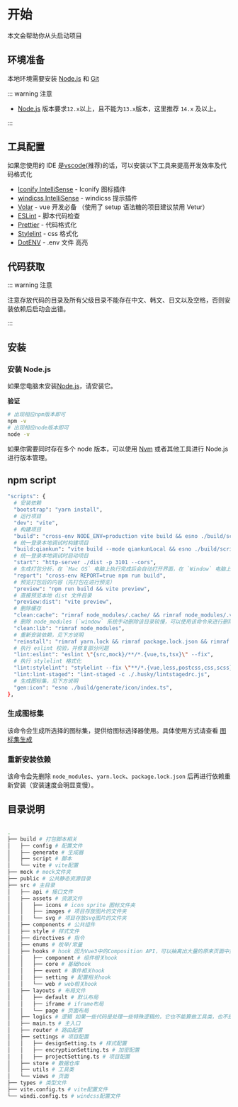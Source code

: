 # 开始

本文会帮助你从头启动项目

## 环境准备

本地环境需要安装 [Node.js](http://nodejs.org/) 和 [Git](https://git-scm.com/)

::: warning 注意

- [Node.js](http://nodejs.org/) 版本要求`12.x`以上，且不能为`13.x`版本，这里推荐 `14.x` 及以上。

:::

## 工具配置

如果您使用的 IDE 是[vscode](https://code.visualstudio.com/)(推荐)的话，可以安装以下工具来提高开发效率及代码格式化

- [Iconify IntelliSense](https://marketplace.visualstudio.com/items?itemName=antfu.iconify) - Iconify 图标插件
- [windicss IntelliSense](https://marketplace.visualstudio.com/items?itemName=voorjaar.windicss-intellisense) - windicss 提示插件
- [Volar](https://marketplace.visualstudio.com/items?itemName=johnsoncodehk.volar) - vue 开发必备 （使用了 setup 语法糖的项目建议禁用 Vetur）
- [ESLint](https://marketplace.visualstudio.com/items?itemName=dbaeumer.vscode-eslint) - 脚本代码检查
- [Prettier](https://marketplace.visualstudio.com/items?itemName=esbenp.prettier-vscode) - 代码格式化
- [Stylelint](https://marketplace.visualstudio.com/items?itemName=stylelint.vscode-stylelint) - css 格式化
- [DotENV](https://marketplace.visualstudio.com/items?itemName=mikestead.dotenv) - .env 文件 高亮

## 代码获取

::: warning 注意

注意存放代码的目录及所有父级目录不能存在中文、韩文、日文以及空格，否则安装依赖后启动会出错。

:::

## 安装

### 安装 Node.js

如果您电脑未安装[Node.js](https://nodejs.org/en/)，请安装它。

**验证**

```bash
# 出现相应npm版本即可
npm -v
# 出现相应node版本即可
node -v

```

如果你需要同时存在多个 node 版本，可以使用 [Nvm](https://github.com/nvm-sh/nvm) 或者其他工具进行 Node.js 进行版本管理。

## npm script

```bash
"scripts": {
  # 安装依赖
  "bootstrap": "yarn install",
  # 运行项目
  "dev": "vite",
  # 构建项目
  "build": "cross-env NODE_ENV=production vite build && esno ./build/script/postBuild.ts",
  # 统一登录本地调试时构建项目
  "build:qiankun": "vite build --mode qiankunLocal && esno ./build/script/postBuild.ts",
  # 统一登录本地调试时启动项目
  "start": "http-server ./dist -p 3101 --cors",
  # 生成打包分析，在 `Mac OS` 电脑上执行完成后会自动打开界面，在 `Window` 电脑上执行完成后需要打开 `./build/.cache/stats.html` 查看
  "report": "cross-env REPORT=true npm run build",
  # 预览打包后的内容（先打包在进行预览）
  "preview": "npm run build && vite preview",
  # 直接预览本地 dist 文件目录
  "preview:dist": "vite preview",
  # 删除缓存
  "clean:cache": "rimraf node_modules/.cache/ && rimraf node_modules/.vite",
  # 删除 node_modules (`window` 系统手动删除该目录较慢，可以使用该命令来进行删除)
  "clean:lib": "rimraf node_modules",
  # 重新安装依赖，见下方说明
  "reinstall": "rimraf yarn.lock && rimraf package.lock.json && rimraf node_modules && npm run bootstrap",
  # 执行 eslint 校验，并修复部分问题
  "lint:eslint": "eslint \"{src,mock}/**/*.{vue,ts,tsx}\" --fix",
  # 执行 stylelint 格式化
  "lint:stylelint": "stylelint --fix \"**/*.{vue,less,postcss,css,scss}\" --cache --cache-location node_modules/.cache/stylelint/",
  "lint:lint-staged": "lint-staged -c ./.husky/lintstagedrc.js",
  # 生成图标集，见下方说明
  "gen:icon": "esno ./build/generate/icon/index.ts",
},
```

### 生成图标集

该命令会生成所选择的图标集，提供给图标选择器使用。具体使用方式请查看 [图标集生成](../dep/icon.md#图标集预生成)

### 重新安装依赖

该命令会先删除 `node_modules`、`yarn.lock`、`package.lock.json` 后再进行依赖重新安装（安装速度会明显变慢）。

## 目录说明

```bash

.
├── build # 打包脚本相关
│   ├── config # 配置文件
│   ├── generate # 生成器
│   ├── script # 脚本
│   └── vite # vite配置
├── mock # mock文件夹
├── public # 公共静态资源目录
├── src # 主目录
│   ├── api # 接口文件
│   ├── assets # 资源文件
│   │   ├── icons # icon sprite 图标文件夹
│   │   ├── images # 项目存放图片的文件夹
│   │   └── svg # 项目存放svg图片的文件夹
│   ├── components # 公共组件
│   ├── style # 样式文件
│   ├── directives # 指令
│   ├── enums # 枚举/常量
│   ├── hooks # hook 因为Vue3中的Composition API，可以抽离出大量的原来页面中重用代码都放在这里
│   │   ├── component # 组件相关hook
│   │   ├── core # 基础hook
│   │   ├── event # 事件相关hook
│   │   ├── setting # 配置相关hook
│   │   └── web # web相关hook
│   ├── layouts # 布局文件
│   │   ├── default # 默认布局
│   │   ├── iframe # iframe布局
│   │   └── page # 页面布局
│   ├── logics # 逻辑 如果一些代码是处理一些特殊逻辑的，它也不能算做工具类，也不是其他组件能重用的（或者说用的不多），这种代码放在这个文件夹中
│   ├── main.ts # 主入口
│   ├── router # 路由配置
│   ├── settings # 项目配置
│   │   ├── designSetting.ts # 样式配置
│   │   ├── encryptionSetting.ts # 加密配置
│   │   ├── projectSetting.ts # 项目配置
│   ├── store # 数据仓库
│   ├── utils # 工具类
│   └── views # 页面
├── types # 类型文件
├── vite.config.ts # vite配置文件
└── windi.config.ts # windcss配置文件

```
